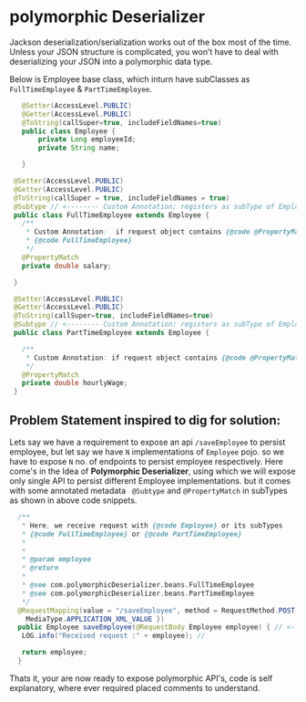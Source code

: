 # polymorphic Deserializer  


Jackson deserialization/serialization works out of the box most of the time. Unless your JSON structure is complicated, you won’t have to deal with deserializing your JSON into a polymorphic data type.

 
 Below is Employee base class, which inturn have subClasses as `FullTimeEmployee` & `PartTimeEmployee`.
 ```java
    @Setter(AccessLevel.PUBLIC)
    @Getter(AccessLevel.PUBLIC)
    @ToString(callSuper=true, includeFieldNames=true)
    public class Employee {
        private Long employeeId;
        private String name;

    }
  ```
  
   ```java
    @Setter(AccessLevel.PUBLIC)
    @Getter(AccessLevel.PUBLIC)
    @ToString(callSuper = true, includeFieldNames = true)
    @Subtype // <-------- Custom Annotation: registers as subType of Employee to deserialize in runtime
    public class FullTimeEmployee extends Employee {
      /**
       * Custom Annotation:  if request object contains {@code @PropertyMatch } annotated field attribute, then it will deserialize to 
       * {@code FullTimeEmployee}
       */
      @PropertyMatch
      private double salary;

    }
  ```
  
   ```java
    @Setter(AccessLevel.PUBLIC)
    @Getter(AccessLevel.PUBLIC)
    @ToString(callSuper=true, includeFieldNames=true)
    @Subtype // <-------- Custom Annotation: registers as subType of Employee to deserialize in runtime
    public class PartTimeEmployee extends Employee {

      /**
       * Custom Annotation: if request object contains {@code @PropertyMatch } annotated field attribute, then it will deserialize to  {@code PartTimeEmployee}
       */
      @PropertyMatch  
      private double hourlyWage;
    }
  ``` 
  
  ## Problem Statement inspired to dig for solution:
  Lets say we have a requirement to expose an api `/saveEmployee` to persist employee, but let say we have `N` implementations of `Employee` pojo. so we have to expose `N` no. of endpoints to persist employee respectively. Here come's in the Idea of **Polymorphic Deserializer**, using which we will expose only single API to persist different Employee implementations. but it comes with some annotated metadata ` @Subtype` and `@PropertyMatch` in subTypes as shown in above code snippets. 
  
  ```java
    /**
     * Here, we receive request with {@code Employee} or its subTypes
     * {@code FullTimeEmployee} or {@code PartTimeEmployee}
     * 
     * 
     * @param employee
     * @return
     * 
     * @see com.polymorphicDeserializer.beans.FullTimeEmployee
     * @see com.polymorphicDeserializer.beans.PartTimeEmployee
     */
    @RequestMapping(value = "/saveEmployee", method = RequestMethod.POST, produces = { MediaType.APPLICATION_JSON_VALUE,
      MediaType.APPLICATION_XML_VALUE })
    public Employee saveEmployee(@RequestBody Employee employee) { // <--- Deserializes to respective model based on received requestObj
     LOG.info("Received request :" + employee); // 

     return employee;
    }
  ``` 
  
Thats it, your are now ready to expose polymorphic API's, code is self explanatory, where ever required placed comments to understand.
  
